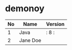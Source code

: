 # demonoy

| No  | Name         | Version |
| --- | ------------ | ------- |
| 1   | Java         |:  8    :|
| 2   | Jane Doe     |         |
